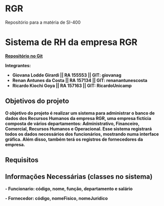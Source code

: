 # RGR
Repositório para a matéria de SI-400

<h1><b>Sistema de RH da empresa RGR<b></h1>

<a href="https://github.com/renanantunescosta/RGR">Repositório no Git</a>

Integrantes:
  - Giovana Lodde Girardi || RA 155553 || GIT: giovanag
  - Renan Antunes da Costa || RA 157134 || GIT: renanantunescosta
  - Ricardo Kiochi Goya || RA 157163 || GIT: RicardoUnicamp

<h2>Objetivos do projeto</h2>
  O objetivo do projeto é realizar um sistema para administrar o banco de dados dos Recursos Humanos da empresa RGR, uma empresa fictícia composta de vários departamentos: Administrativo, Financeiro, Comercial, Recursos Humanos e Operacional. Esse sistema registrará todos os dados necessários dos funcionários, mostrando numa interface gráfica. Além disso, também terá os registros de fornecedores da empresa.
  
<h2>Requisitos</h2>

<h2>Informações Necessárias (classes no sistema)</h2>
  - Funcionario: código, nome, função, departamento e salário</p>
  - Fornecedor: código, nomeFisico, nomeJuridico 
  
  
